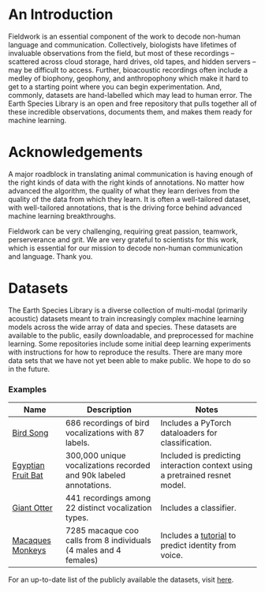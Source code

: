 # An Introduction

Fieldwork is an essential component of the work to decode non-human language and communication.  Collectively, biologists have lifetimes of invaluable observations from the field, but most of these recordings – scattered across cloud storage, hard drives, old tapes, and hidden servers – may be difficult to access. Further, bioacoustic recordings often include a medley of biophony, geophony, and anthropophony which make it hard to get to a starting point where you can begin experimentation. And, commonly, datasets are hand-labelled which may lead to human error. The Earth Species Library is an open and free repository that pulls together all of these incredible observations, documents them, and makes them ready for machine learning.

# Acknowledgements

A major roadblock in translating animal communication is having enough of the right kinds of data with the right kinds of annotations. No matter how advanced the algorithm, the quality of what they learn derives from the quality of the data from which they learn. It is often a well-tailored dataset, with well-tailored annotations, that is the driving force behind advanced machine learning breakthroughs.

Fieldwork can be very challenging, requiring great passion, teamwork, perserverance and grit. We are very grateful to scientists for this work, which is essential for our mission to decode non-human communication and language. Thank you.

# Datasets

The Earth Species Library is a diverse collection of multi-modal (primarily acoustic) datasets meant to train increasingly complex machine learning models across the wide array of data and species.  These datasets are available to the public, easily downloadable, and preprocessed for machine learning. Some repositories include some initial deep learning experiments with instructions for how to reproduce the results. There are many more data sets that we have not yet been able to make public. We hope to do so in the future.

### Examples

| Name  | Description | Notes |
| ------------- | ------------- | ------------ |
| [Bird Song](https://github.com/earthspecies/library/tree/main/bird_songs) | 686 recordings of bird vocalizations with 87 labels. | Includes a PyTorch dataloaders for classification.  |
| [Egyptian Fruit Bat](https://github.com/earthspecies/library/tree/main/egyptian_fruit_bat)  | 300,000 unique vocalizations recorded and 90k labeled annotations.  | Included is predicting interaction context using a pretrained resnet model. |
| [Giant Otter](https://github.com/earthspecies/library/tree/main/giant_otter) | 441 recordings among 22 distinct vocalization types. | Includes a classifier. |
| [Macaques Monkeys](https://github.com/earthspecies/library/tree/main/macaques) | 7285 macaque coo calls from 8 individuals (4 males and 4 females) | Includes a [tutorial](https://github.com/earthspecies/open_collaboration_on_audio_classification) to predict identity from voice. |

For an up-to-date list of the publicly available the datasets, visit [here](https://github.com/earthspecies/library).
